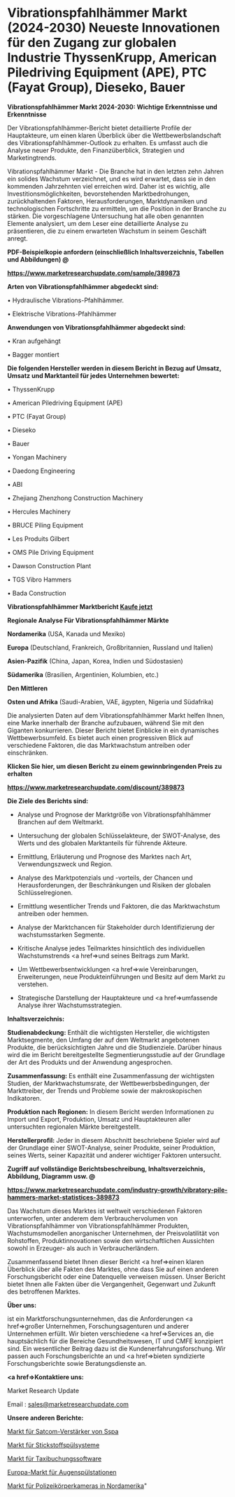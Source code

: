 # Vibrationspfahlhämmer Markt (2024-2030) Neueste Innovationen für den Zugang zur globalen Industrie ThyssenKrupp, American Piledriving Equipment (APE), PTC (Fayat Group), Dieseko, Bauer

<strong>Vibrationspfahlhämmer Markt 2024-2030: Wichtige Erkenntnisse und Erkenntnisse</strong>

Der Vibrationspfahlhämmer-Bericht bietet detaillierte Profile der Hauptakteure, um einen klaren Überblick über die Wettbewerbslandschaft des Vibrationspfahlhämmer-Outlook zu erhalten. Es umfasst auch die Analyse neuer Produkte, den Finanzüberblick, Strategien und Marketingtrends.

Vibrationspfahlhämmer Markt - Die Branche hat in den letzten zehn Jahren ein solides Wachstum verzeichnet, und es wird erwartet, dass sie in den kommenden Jahrzehnten viel erreichen wird. Daher ist es wichtig, alle Investitionsmöglichkeiten, bevorstehenden Marktbedrohungen, zurückhaltenden Faktoren, Herausforderungen, Marktdynamiken und technologischen Fortschritte zu ermitteln, um die Position in der Branche zu stärken. Die vorgeschlagene Untersuchung hat alle oben genannten Elemente analysiert, um dem Leser eine detaillierte Analyse zu präsentieren, die zu einem erwarteten Wachstum in seinem Geschäft anregt.



<strong><b>PDF-Beispielkopie anfordern (einschließlich Inhaltsverzeichnis, Tabellen und Abbildungen) @ </b></strong>

<strong><a href=https://www.marketresearchupdate.com/sample/389873>

<strong>https://www.marketresearchupdate.com/sample/389873</u></a></strong></strong>



<strong>Arten von Vibrationspfahlhämmer abgedeckt sind:</strong>

• Hydraulische Vibrations-Pfahlhämmer.

• Elektrische Vibrations-Pfahlhämmer



<strong>Anwendungen von Vibrationspfahlhämmer abgedeckt sind:</strong>

• Kran aufgehängt

• Bagger montiert



<strong>Die folgenden Hersteller werden in diesem Bericht in Bezug auf Umsatz, Umsatz und Marktanteil für jedes Unternehmen bewertet:</strong>

• ThyssenKrupp

• American Piledriving Equipment (APE)

• PTC (Fayat Group)

• Dieseko

• Bauer

• Yongan Machinery

• Daedong Engineering

• ABI

• Zhejiang Zhenzhong Construction Machinery

• Hercules Machinery

• BRUCE Piling Equipment

• Les Produits Gilbert

• OMS Pile Driving Equipment

• Dawson Construction Plant

• TGS Vibro Hammers

• Bada Construction



<strong>Vibrationspfahlhämmer Marktbericht <a href=https://www.marketresearchupdate.com/buynow/389873>Kaufe jetzt</a></strong>



<strong>Regionale Analyse Für Vibrationspfahlhämmer Märkte</strong>



<strong>Nordamerika</strong> (USA, Kanada und Mexiko)



<strong>Europa</strong> (Deutschland, Frankreich, Großbritannien, Russland und Italien)



<strong>Asien-Pazifik</strong> (China, Japan, Korea, Indien und Südostasien)



<strong>Südamerika</strong> (Brasilien, Argentinien, Kolumbien, etc.)



<strong>Den Mittleren</strong> 

<strong>Osten und Afrika</strong> (Saudi-Arabien, VAE, ägypten, Nigeria und Südafrika)

Die analysierten Daten auf dem Vibrationspfahlhämmer Markt helfen Ihnen, eine Marke innerhalb der Branche aufzubauen, während Sie mit den Giganten konkurrieren. Dieser Bericht bietet Einblicke in ein dynamisches Wettbewerbsumfeld. Es bietet auch einen progressiven Blick auf verschiedene Faktoren, die das Marktwachstum antreiben oder einschränken.



<strong>Klicken Sie hier, um diesen Bericht zu einem gewinnbringenden Preis zu erhalten
</strong>

<strong><a href=https://www.marketresearchupdate.com/discount/389873>https://www.marketresearchupdate.com/discount/389873</b></u></strong></a>



<strong>Die Ziele des Berichts sind:</strong>

- Analyse und Prognose der Marktgröße von Vibrationspfahlhämmer Branchen auf dem Weltmarkt.

- Untersuchung der globalen Schlüsselakteure, der SWOT-Analyse, des Werts und des globalen Marktanteils für führende Akteure.

- Ermittlung, Erläuterung und Prognose des Marktes nach Art, Verwendungszweck und Region.

- Analyse des Marktpotenzials und -vorteils, der Chancen und Herausforderungen, der Beschränkungen und Risiken der globalen Schlüsselregionen.

- Ermittlung wesentlicher Trends und Faktoren, die das Marktwachstum antreiben oder hemmen.

- Analyse der Marktchancen für Stakeholder durch Identifizierung der wachstumsstarken Segmente.

- Kritische Analyse jedes Teilmarktes hinsichtlich des individuellen Wachstumstrends <a href=>und</a> seines Beitrags zum Markt.

- Um Wettbewerbsentwicklungen <a href=>wie</a> Vereinbarungen, Erweiterungen, neue Produkteinführungen und Besitz auf dem Markt zu verstehen.

- Strategische Darstellung der Hauptakteure und <a href=>umfas</a>sende Analyse ihrer Wachstumsstrategien.



<strong>Inhaltsverzeichnis:</strong>



<strong>Studienabdeckung:</strong> Enthält die wichtigsten Hersteller, die wichtigsten Marktsegmente, den Umfang der auf dem Weltmarkt angebotenen Produkte, die berücksichtigten Jahre und die Studienziele. Darüber hinaus wird die im Bericht bereitgestellte Segmentierungsstudie auf der Grundlage der Art des Produkts und der Anwendung angesprochen.



<strong>Zusammenfassung:</strong> Es enthält eine Zusammenfassung der wichtigsten Studien, der Marktwachstumsrate, der Wettbewerbsbedingungen, der Markttreiber, der Trends und Probleme sowie der makroskopischen Indikatoren.



<strong>Produktion nach Regionen:</strong> In diesem Bericht werden Informationen zu Import und Export, Produktion, Umsatz und Hauptakteuren aller untersuchten regionalen Märkte bereitgestellt.



<strong>Herstellerprofil:</strong> Jeder in diesem Abschnitt beschriebene Spieler wird auf der Grundlage einer SWOT-Analyse, seiner Produkte, seiner Produktion, seines Werts, seiner Kapazität und anderer wichtiger Faktoren untersucht.



<strong><b>Zugriff auf vollständige Berichtsbeschreibung, Inhaltsverzeichnis, Abbildung, Diagramm usw. @ </b></strong>

<strong><a href=https://www.marketresearchupdate.com/industry-growth/vibratory-pile-hammers-market-statistices-389873>https://www.marketresearchupdate.com/industry-growth/vibratory-pile-hammers-market-statistices-389873</a></strong>

Das Wachstum dieses Marktes ist weltweit verschiedenen Faktoren unterworfen, unter anderem dem Verbrauchervolumen von Vibrationspfahlhämmer von Vibrationspfahlhämmer Produkten, Wachstumsmodellen anorganischer Unternehmen, der Preisvolatilität von Rohstoffen, Produktinnovationen sowie den wirtschaftlichen Aussichten sowohl in Erzeuger- als auch in Verbraucherländern.

Zusammenfassend bietet Ihnen dieser Bericht <a href=>einen</a> klaren Überblick über alle Fakten des Marktes, ohne dass Sie auf einen anderen Forschungsbericht oder eine Datenquelle verweisen müssen. Unser Bericht bietet Ihnen alle Fakten über die Vergangenheit, Gegenwart und Zukunft des betroffenen Marktes.



<strong>Über uns:</strong>

 ist ein Marktforschungsunternehmen, das die Anforderungen <a href=>großer</a> Unternehmen, Forschungsagenturen und anderer Unternehmen erfüllt. Wir bieten verschiedene <a href=>Services</a> an, die hauptsächlich für die Bereiche Gesundheitswesen, IT und CMFE konzipiert sind. Ein wesentlicher Beitrag dazu ist die Kundenerfahrungsforschung. Wir passen auch Forschungsberichte an und <a href=>bieten</a> syndizierte Forschungsberichte sowie Beratungsdienste an.



<strong><a href=>Kontaktiere uns:</a></strong>

Market Research Update

Email : sales@marketresearchupdate.com



<strong>Unsere anderen Berichte:</strong>

<a href=https://www.linkedin.com/pulse/sspa-satcom-amplifiers-market-2023-size-growth-trends>Markt für Satcom-Verstärker von Sspa</a>

<a href=https://www.linkedin.com/pulse/nitrogen-purging-system-market-analysis-segment-region>Markt für Stickstoffspülsysteme</a>

<a href=https://www.linkedin.com/pulse/taxi-booking-software-market-analysis-segment>Markt für Taxibuchungssoftware</a>

<a href=https://www.linkedin.com/pulse/europe-eyewash-station-market-2023-thriving>Europa-Markt für Augenspülstationen</a>

<a href=https://www.linkedin.com/pulse/north-america-police-body-camera-market-trends-2023-updated>Markt für Polizeikörperkameras in Nordamerika</a>"
